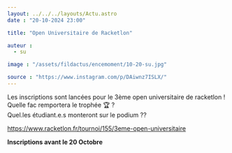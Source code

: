 ```yaml
---
layout: ../../../layouts/Actu.astro
date : "20-10-2024 23:00"

title: "Open Universitaire de Racketlon"

auteur :
  - su

image : "/assets/fildactus/encemoment/10-20-su.jpg"

source : "https://www.instagram.com/p/DAiwnz7ISLX/"
---
```


Les inscriptions sont lancées pour le 3ème open universitaire de racketlon !  
Quelle fac remportera le trophée 🏆 ?  
Quel.les étudiant.e.s monteront sur le podium ??

https://www.racketlon.fr/tournoi/155/3eme-open-universitaire

__Inscriptions avant le 20 Octobre__